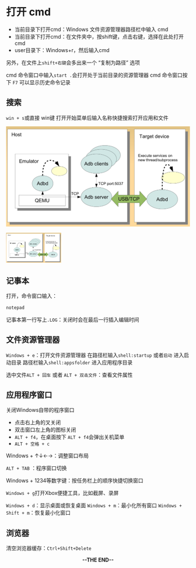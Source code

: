 # 打开 cmd
* 当前目录下打开cmd：Windows 文件资源管理器路径栏中输入 cmd
* 当前目录下打开cmd：在文件夹中，按shift键，点击右键，选择在此处打开cmd
* user目录下：Windows+r，然后输入cmd

另外，在文件上`shift+右键`会多出来一个 “复制为路径” 选项

cmd 命令窗口中输入`start .`会打开处于当前目录的资源管理器
cmd 命令窗口按下 `F7` 可以显示历史命令记录

## 搜索
`win + s`或直接 win键 打开开始菜单后输入名称快捷搜索打开应用和文件

![img](windows-shortcuts/adb.jpg)

<img src="windows-shortcuts/adb.jpg" width="30%" height="30%" />

## 记事本
打开，命令窗口输入：
```bash
notepad
```
记事本第一行写上`.LOG`：关闭时会在最后一行插入编辑时间


## 文件资源管理器
`Windows + e`：打开文件资源管理器
在路径栏输入`shell:startup` 或者`启动` 进入启动目录
路径栏输入`shell:appsfolder` 进入应用程序目录

选中文件`ALT + 回车` 或者 `ALT + 双击文件`：查看文件属性

## 应用程序窗口
关闭Windows自带的程序窗口
* 点击右上角的叉关闭
* 双击窗口左上角的图标关闭
* `ALT + f4`，在桌面按下 `ALT + f4`会弹出关机菜单
* `ALT + 空格 + c`

Windows + ↑↓←→：调整窗口布局

`ALT + TAB` ：程序窗口切换

Windows + 1234等数字键：按任务栏上的顺序快捷切换窗口

`Windows + g`打开Xbox便捷工具，比如截屏、录屏

`Windows + d`：显示桌面或恢复桌面
`Windows + m`：最小化所有窗口
`Windows + Shift + m`：恢复最小化窗口
## 浏览器
清空浏览器缓存：`Ctrl+Shift+Delete`





<center><b>--THE END--<b></center>

